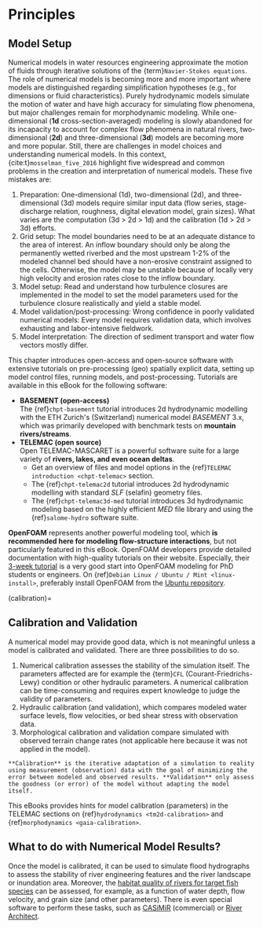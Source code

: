 # Principles

## Model Setup

Numerical models in water resources engineering approximate the motion of fluids through iterative solutions of the {term}`Navier-Stokes equations`. The role of numerical models is becoming more and more important where models are distinguished regarding simplification hypotheses (e.g., for dimensions or fluid characteristics). Purely hydrodynamic models simulate the motion of water and have high accuracy for simulating flow phenomena, but major challenges remain for morphodynamic modeling. While one-dimensional (**1d** cross-section-averaged) modeling is slowly abandoned for its incapacity to account for complex flow phenomena in natural rivers, two-dimensional (**2d**) and three-dimensional (**3d**) models are becoming more and more popular. Still, there are challenges in model choices and understanding numerical models. In this context, {cite:t}`mosselman_five_2016` highlight five widespread and common problems in the creation and interpretation of numerical models. These five mistakes are:

1. Preparation: One-dimensional (1d), two-dimensional (2d), and three-dimensional (3d) models require similar input data (flow series, stage-discharge relation, roughness, digital elevation model, grain sizes). What varies are the computation (3d > 2d > 1d) and the calibration (1d > 2d > 3d) efforts.
2. Grid setup: The model boundaries need to be at an adequate distance to the area of interest. An inflow boundary should only be along the permanently wetted riverbed and the most upstream 1-2% of the modeled channel bed should have a non-erosive constraint assigned to the cells. Otherwise, the model may be unstable because of locally very high velocity and erosion rates close to the inflow boundary.
3. Model setup: Read and understand how turbulence closures are implemented in the model to set the model parameters used for the turbulence closure realistically and yield a stable model.
4. Model validation/post-processing: Wrong confidence in poorly validated numerical models: Every model requires validation data, which involves exhausting and labor-intensive fieldwork.
5. Model interpretation: The direction of sediment transport and water flow vectors mostly differ.

This chapter introduces open-access and open-source software with extensive tutorials on pre-processing (geo) spatially explicit data, setting up model control files, running models, and post-processing. Tutorials are available in this eBook for the following software:

* **BASEMENT (open-access)**<br>The {ref}`chpt-basement` tutorial introduces 2d hydrodynamic modelling with the ETH Zurich's (Switzerland) numerical model *BASEMENT* 3.x, which was primarily developed with benchmark tests on **mountain rivers/streams**.
* **TELEMAC (open source)**<br>Open TELEMAC-MASCARET is a powerful software suite for a large variety of **rivers, lakes, and even ocean deltas**.
  * Get an overview of files and model options in the {ref}`TELEMAC introduction <chpt-telemac>` section.
  * The {ref}`chpt-telemac2d` tutorial introduces 2d hydrodynamic modelling with standard *SLF* (selafin) geometry files.
  * The {ref}`chpt-telemac3d-med` tutorial introduces 3d hydrodynamic modeling based on the highly efficient *MED* file library and using the {ref}`salome-hydro` software suite.

**OpenFOAM** represents another powerful modeling tool, which **is recommended here for modeling flow-structure interactions**, but not particularly featured in this eBook. OpenFOAM developers provide detailed documentation with high-quality tutorials on their website. Especially, their [3-week tutorial](https://wiki.openfoam.com/index.php?title=%223_weeks%22_series) is a very good start into OpenFOAM modeling for PhD students or engineers. On {ref}`Debian Linux / Ubuntu / Mint <linux-install>`, preferably install OpenFOAM from the [Ubuntu repository](https://develop.openfoam.com/Development/openfoam/-/wikis/precompiled/debian#ubuntu).

(calibration)=
## Calibration and Validation

A numerical model may provide good data, which is not meaningful unless a model is calibrated and validated. There are three possibilities to do so.

1. Numerical calibration assesses the stability of the simulation itself. The parameters affected are for example the {term}`CFL` (Courant-Friedrichs-Lewy) condition or other hydraulic parameters. A numerical calibration can be time-consuming and requires expert knowledge to judge the validity of parameters.
1. Hydraulic calibration (and validation), which compares modeled water surface levels, flow velocities, or bed shear stress with observation data.
1. Morphological calibration and validation compare simulated with observed terrain change rates (not applicable here because it was not applied in the model).

```{admonition} The Difference between Calibration and Validation
**Calibration** is the iterative adaptation of a simulation to reality using measurement (observation) data with the goal of minimizing the error between modeled and observed results. **Validation** only assess the goodness (or error) of the model without adapting the model itself.
```

This eBooks provides hints for model calibration (parameters) in the TELEMAC sections on {ref}`hydrodynamics <tm2d-calibration>` and {ref}`morphodynamics <gaia-calibration>`.

## What to do with Numerical Model Results?

Once the model is calibrated, it can be used to simulate flood hydrographs to assess the stability of river engineering features and the river landscape or inundation area. Moreover, the [habitat quality of rivers for target fish species](https://pubs.er.usgs.gov/publication/70121265) can be assessed, for example, as a function of water depth, flow velocity, and grain size (and other parameters). There is even special software to perform these tasks, such as [CASiMiR](http://www.casimir-software.de/ENG/index_eng.html) (commercial) or [River Architect](https://riverarchitect.github.io).
